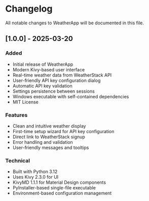 # Changelog

All notable changes to WeatherApp will be documented in this file.

## [1.0.0] - 2025-03-20

### Added
- Initial release of WeatherApp
- Modern Kivy-based user interface
- Real-time weather data from WeatherStack API
- User-friendly API key configuration dialog
- Automatic API key validation
- Settings persistence between sessions
- Windows executable with self-contained dependencies
- MIT License

### Features
- Clean and intuitive weather display
- First-time setup wizard for API key configuration
- Direct link to WeatherStack signup
- Error handling and validation
- User-friendly messages and tooltips

### Technical
- Built with Python 3.12
- Uses Kivy 2.3.0 for UI
- KivyMD 1.1.1 for Material Design components
- PyInstaller-based single-file executable
- Environment-based configuration management 